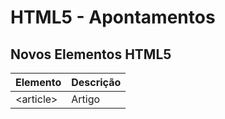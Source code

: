 # HTML5 - Apontamentos
## Novos Elementos HTML5
| Elemento | Descrição |
| ------ | ------ |
| \<article> | Artigo |
